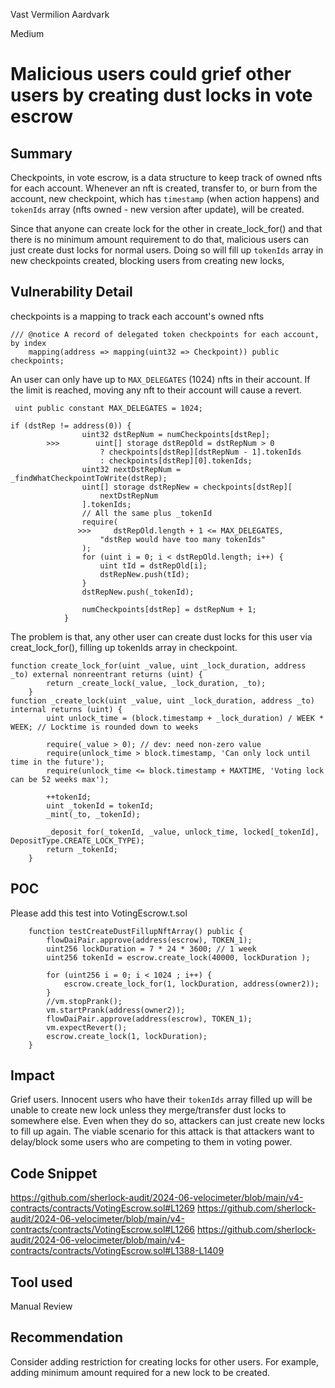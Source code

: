 Vast Vermilion Aardvark

Medium

# Malicious users could grief other users by creating dust locks in vote escrow

## Summary
Checkpoints, in vote escrow, is a data structure to keep track of owned nfts for each account. Whenever an nft is created, transfer to, or burn from the account, new checkpoint, which has `timestamp` (when action happens) and `tokenIds` array (nfts owned - new version after update), will be created.

Since that anyone can create lock for the other in create_lock_for() and that there is no minimum amount requirement to do that, malicious users can just create dust locks for normal users. Doing so will fill up `tokenIds` array in new checkpoints created, blocking users from creating new locks,
## Vulnerability Detail
checkpoints is a mapping to track each account's owned nfts
```solidity
/// @notice A record of delegated token checkpoints for each account, by index
    mapping(address => mapping(uint32 => Checkpoint)) public checkpoints;
```
An user can only have up to `MAX_DELEGATES` (1024) nfts in their account. If the limit is reached, moving any nft to their account will cause a revert.
```solidity
 uint public constant MAX_DELEGATES = 1024;

if (dstRep != address(0)) {
                uint32 dstRepNum = numCheckpoints[dstRep];
        >>>        uint[] storage dstRepOld = dstRepNum > 0
                    ? checkpoints[dstRep][dstRepNum - 1].tokenIds
                    : checkpoints[dstRep][0].tokenIds;
                uint32 nextDstRepNum = _findWhatCheckpointToWrite(dstRep);
                uint[] storage dstRepNew = checkpoints[dstRep][
                    nextDstRepNum
                ].tokenIds;
                // All the same plus _tokenId
                require(
               >>>     dstRepOld.length + 1 <= MAX_DELEGATES,
                    "dstRep would have too many tokenIds"
                );
                for (uint i = 0; i < dstRepOld.length; i++) {
                    uint tId = dstRepOld[i];
                    dstRepNew.push(tId);
                }
                dstRepNew.push(_tokenId);

                numCheckpoints[dstRep] = dstRepNum + 1;
            }
```


The problem is that, any other user can create dust locks for this user via creat_lock_for(), filling up tokenIds array in checkpoint.

```solidity
function create_lock_for(uint _value, uint _lock_duration, address _to) external nonreentrant returns (uint) {
        return _create_lock(_value, _lock_duration, _to);
    }
function _create_lock(uint _value, uint _lock_duration, address _to) internal returns (uint) {
        uint unlock_time = (block.timestamp + _lock_duration) / WEEK * WEEK; // Locktime is rounded down to weeks

        require(_value > 0); // dev: need non-zero value
        require(unlock_time > block.timestamp, 'Can only lock until time in the future');
        require(unlock_time <= block.timestamp + MAXTIME, 'Voting lock can be 52 weeks max');

        ++tokenId;
        uint _tokenId = tokenId;
        _mint(_to, _tokenId);

        _deposit_for(_tokenId, _value, unlock_time, locked[_tokenId], DepositType.CREATE_LOCK_TYPE);
        return _tokenId;
    }
```

## POC
Please add this test into VotingEscrow.t.sol

```solidity
    function testCreateDustFillupNftArray() public {
        flowDaiPair.approve(address(escrow), TOKEN_1);
        uint256 lockDuration = 7 * 24 * 3600; // 1 week
        uint256 tokenId = escrow.create_lock(40000, lockDuration );
        
        for (uint256 i = 0; i < 1024 ; i++) {            
            escrow.create_lock_for(1, lockDuration, address(owner2));
        }
        //vm.stopPrank();
        vm.startPrank(address(owner2));
        flowDaiPair.approve(address(escrow), TOKEN_1);
        vm.expectRevert();
        escrow.create_lock(1, lockDuration);
    }
```

## Impact
Grief users. Innocent users who have their `tokenIds` array filled up will be unable to create new lock unless they merge/transfer dust locks to somewhere else. Even when they do so, attackers can just create new locks to fill up again.
The viable scenario for this attack is that attackers want to delay/block some users who are competing to them in voting power. 
## Code Snippet
https://github.com/sherlock-audit/2024-06-velocimeter/blob/main/v4-contracts/contracts/VotingEscrow.sol#L1269
https://github.com/sherlock-audit/2024-06-velocimeter/blob/main/v4-contracts/contracts/VotingEscrow.sol#L1266
https://github.com/sherlock-audit/2024-06-velocimeter/blob/main/v4-contracts/contracts/VotingEscrow.sol#L1388-L1409
## Tool used

Manual Review

## Recommendation
Consider adding restriction for creating locks for other users. For example, adding minimum amount required for a new lock to be created.